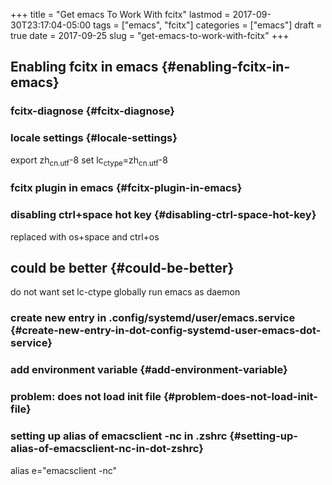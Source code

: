 +++
title = "Get emacs To Work With fcitx"
lastmod = 2017-09-30T23:17:04-05:00
tags = ["emacs", "fcitx"]
categories = ["emacs"]
draft = true
date = 2017-09-25
slug = "get-emacs-to-work-with-fcitx"
+++

## Enabling fcitx in emacs {#enabling-fcitx-in-emacs}


### fcitx-diagnose {#fcitx-diagnose}


### locale settings {#locale-settings}

export zh<sub>cn.utf</sub>-8
set lc<sub>ctype</sub>=zh<sub>cn.utf</sub>-8


### fcitx plugin in emacs {#fcitx-plugin-in-emacs}


### disabling ctrl+space hot key {#disabling-ctrl-space-hot-key}

replaced with os+space and ctrl+os


## could be better {#could-be-better}

do not want set lc-ctype globally
run emacs as daemon


### create new entry in .config/systemd/user/emacs.service {#create-new-entry-in-dot-config-systemd-user-emacs-dot-service}


### add environment variable {#add-environment-variable}


### problem: does not load init file {#problem-does-not-load-init-file}


### setting up alias of emacsclient -nc in .zshrc {#setting-up-alias-of-emacsclient-nc-in-dot-zshrc}

alias e="emacsclient -nc"